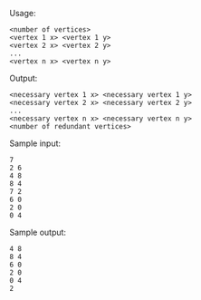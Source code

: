 Usage:
```
<number of vertices>
<vertex 1 x> <vertex 1 y>
<vertex 2 x> <vertex 2 y>
...
<vertex n x> <vertex n y>
```

Output:
```
<necessary vertex 1 x> <necessary vertex 1 y>
<necessary vertex 2 x> <necessary vertex 2 y>
...
<necessary vertex n x> <necessary vertex n y>
<number of redundant vertices>
```

Sample input:
```
7
2 6
4 8
8 4
7 2
6 0
2 0
0 4
```

Sample output:
```
4 8
8 4
6 0
2 0
0 4
2
```
